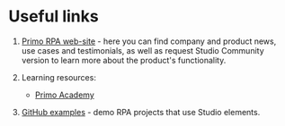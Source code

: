 # Useful links

1. [Primo RPA web-site](http://primo-rpa.com) - here you can find company and product news, use cases and testimonials, as well as request Studio Community version to learn more about the product's functionality.

2. Learning resources:
   * [Primo Academy](https://primo-rpa.thinkific.com/)
  
3. [GitHub examples](https://github.com/PrimoRPA/Learning) - demo RPA projects that use Studio elements.



